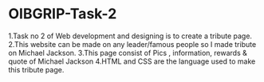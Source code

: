 # OIBGRIP-Task-2
1.Task no 2 of Web development and designing is to create a tribute page.  2.This website can be made on any leader/famous people so I made tribute on Michael Jackson.  3.This page consist of Pics , information, rewards &amp; quote of Michael Jackson  4.HTML and CSS are the  language used to make this tribute page.
